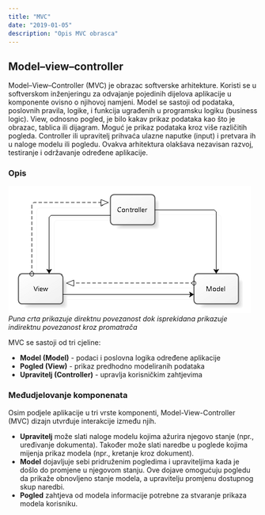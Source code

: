 ```yaml
---
title: "MVC"
date: "2019-01-05"
description: "Opis MVC obrasca"
---
```


## Model–view–controller

Model–View–Controller (MVC) je obrazac softverske arhitekture. Koristi se u softverskom inženjeringu za odvajanje pojedinih dijelova aplikacije u komponente ovisno o njihovoj namjeni. Model se sastoji od podataka, poslovnih pravila, logike, i funkcija ugrađenih u programsku logiku (business logic). View, odnosno pogled, je bilo kakav prikaz podataka kao što je obrazac, tablica ili dijagram. Moguć je prikaz podataka kroz više različitih pogleda. Controller ili upravitelj prihvaća ulazne naputke (input) i pretvara ih u naloge modelu ili pogledu. Ovakva arhitektura olakšava nezavisan razvoj, testiranje i održavanje određene aplikacije.


### Opis

![MVC koncept](../images/blog/MVC-diagram.png)
*Puna crta prikazuje direktnu povezanost dok isprekidana prikazuje indirektnu povezanost kroz promatrača*



MVC se sastoji od tri cjeline:
* **Model (Model)** - podaci i poslovna logika određene aplikacije
* **Pogled (View)** - prikaz predhodno modeliranih podataka
* **Upravitelj (Controller)** - upravlja korisničkim zahtjevima



### Međudjelovanje komponenata

Osim podjele aplikacije u tri vrste komponenti, Model-View-Controller (MVC) dizajn utvrđuje interakcije između njih.

* **Upravitelj** može slati naloge modelu kojima ažurira njegovo stanje (npr., uređivanje dokumenta). Također može slati naredbe u poglede kojima mijenja prikaz modela (npr., kretanje kroz dokument).
* **Model** dojavljuje sebi pridruženim pogledima i upraviteljima kada je došlo do promjene u njegovom stanju. Ove dojave omogućuju pogledu da prikaže obnovljeno stanje modela, a upravitelju promjenu dostupnog skup naredbi.
* **Pogled** zahtjeva od modela informacije potrebne za stvaranje prikaza modela korisniku.